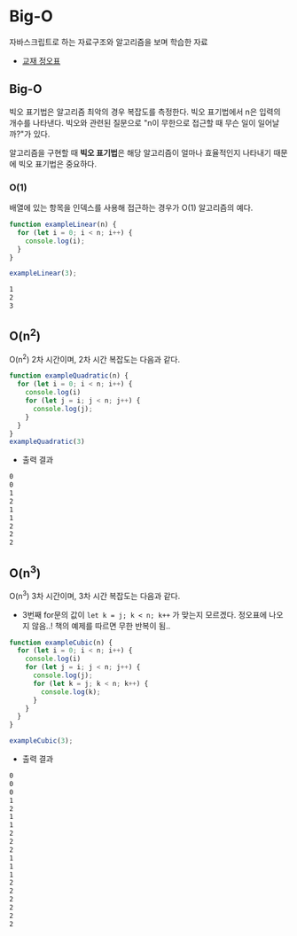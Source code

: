 # Big-O

자바스크립트로 하는 자료구조와 알고리즘을 보며 학습한 자료

- [교재 정오표](http://acornpub.co.kr/book/javascript-data-algorithms#errata)



## Big-O

빅오 표기법은 알고리즘 최악의 경우 복잡도를 측정한다. 빅오 표기법에서 n은 입력의 개수를 나타낸다. 빅오와 관련된 질문으로 "n이 무한으로 접근할 때 무슨 일이 일어날까?"가 있다. 

알고리즘을 구현할 때 **빅오 표기법**은 해당 알고리즘이 얼마나 효율적인지 나타내기 때문에 빅오 표기법은 중요하다.

### O(1)

배열에 있는 항목을 인덱스를 사용해 접근하는 경우가 O(1) 알고리즘의 예다. 

```js
function exampleLinear(n) {
  for (let i = 0; i < n; i++) {
    console.log(i);
  }
}

exampleLinear(3);

```

```bash
1
2
3
```



## O(n<sup>2</sup>)

O(n<sup>2</sup>) 2차 시간이며, 2차 시간 복잡도는 다음과 같다.

```js
function exampleQuadratic(n) {
  for (let i = 0; i < n; i++) {
    console.log(i)
    for (let j = i; j < n; j++) {
      console.log(j);    
    }    
  }
}
exampleQuadratic(3)
```

- 출력 결과

```bash
0
0
1
2
1
1
2
2
2
```





## O(n<sup>3</sup>)

O(n<sup>3</sup>) 3차 시간이며, 3차 시간 복잡도는 다음과 같다.

- 3번째 for문의 값이 `let k = j; k < n; k++` 가 맞는지 모르겠다. 정오표에 나오지 않음..! 책의 예제를 따르면 무한 반복이 됨..

```js
function exampleCubic(n) {
  for (let i = 0; i < n; i++) {
    console.log(i)
    for (let j = i; j < n; j++) {
      console.log(j);
      for (let k = j; k < n; k++) {
        console.log(k);
      }
    }    
  }
}

exampleCubic(3);
```

- 출력 결과

```bash
0
0
0
1
2
1
1
2
2
2
1
1
1
2
2
2
2
2
2
```



